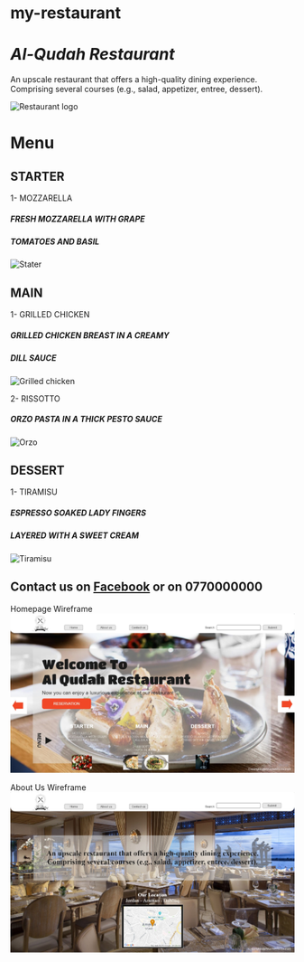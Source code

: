 # my-restaurant

#   ***Al-Qudah Restaurant*** 


  An upscale restaurant that offers a high-quality dining experience. Comprising several courses (e.g., salad, appetizer, entree, dessert).



![Restaurant logo](https://cdn2.vectorstock.com/i/1000x1000/56/66/royal-food-luxury-restaurant-logo-template-vector-27175666.jpg)


# **Menu** 


## STARTER

1- MOZZARELLA

##### FRESH MOZZARELLA WITH GRAPE 
##### TOMATOES AND BASIL

![Stater](https://www.italianbellavita.com/wp-content/uploads/2009/06/RosalindCorieriPaigeCaprSaladCopyrighted.jpg)



## MAIN

1- GRILLED CHICKEN

##### GRILLED CHICKEN BREAST IN A CREAMY 
##### DILL SAUCE
![Grilled chicken](https://www.rachelcooks.com/wp-content/uploads/2021/04/dijon-chicken-square-1.jpg)



2- RISSOTTO

##### ORZO PASTA IN A THICK  PESTO SAUCE
![Orzo](https://cookingchatfood.com/wp-content/uploads/2015/07/orzo-salmon-pesto-wide.jpg)



## DESSERT

 1- TIRAMISU 

##### ESPRESSO SOAKED LADY FINGERS 
##### LAYERED WITH A SWEET CREAM
![Tiramisu](https://www.deliaonline.com/sites/default/files/styles/square/public/quick_media/winter-tiramisu.jpg?c=88fe646583cf884cbc2fbaaf3c1e2a87)





## Contact us  on [Facebook](https://www.facebook.com/rula.qudah.1/)  or  on 0770000000

Homepage Wireframe
![Homepage](My%20First%20Board.jpg)

About Us Wireframe
![Aboutus](My%20First%20Board%20(1).jpg)
